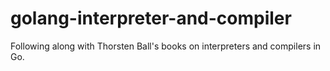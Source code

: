# golang-interpreter-and-compiler
Following along with Thorsten Ball's books on interpreters and compilers in Go.
